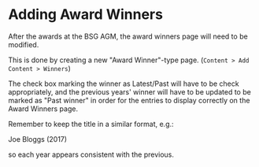 # Adding Award Winners

After the awards at the BSG AGM, the award winners page will need to be modified.

This is done by creating a new "Award Winner"-type page. (`Content > Add Content > Winners`)

The check box marking the winner as Latest/Past will have to be check appropriately, and the previous years' winner will have to be updated to be marked as "Past winner" in order for the entries to display correctly on the Award Winners page.

Remember to keep the title in a similar format, e.g.:

Joe Bloggs (2017)

so each year appears consistent with the previous.


